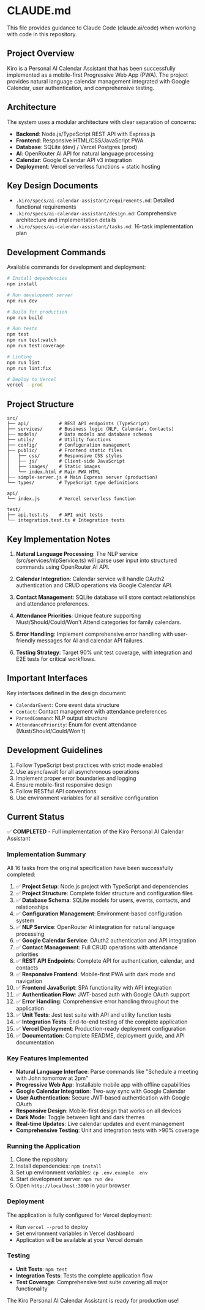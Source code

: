 # CLAUDE.md

This file provides guidance to Claude Code (claude.ai/code) when working with code in this repository.

## Project Overview

Kiro is a Personal AI Calendar Assistant that has been successfully implemented as a mobile-first Progressive Web App (PWA). The project provides natural language calendar management integrated with Google Calendar, user authentication, and comprehensive testing.

## Architecture

The system uses a modular architecture with clear separation of concerns:

- **Backend**: Node.js/TypeScript REST API with Express.js
- **Frontend**: Responsive HTML/CSS/JavaScript PWA
- **Database**: SQLite (dev) / Vercel Postgres (prod)
- **AI**: OpenRouter AI API for natural language processing
- **Calendar**: Google Calendar API v3 integration
- **Deployment**: Vercel serverless functions + static hosting

## Key Design Documents

- `.kiro/specs/ai-calendar-assistant/requirements.md`: Detailed functional requirements
- `.kiro/specs/ai-calendar-assistant/design.md`: Comprehensive architecture and implementation details
- `.kiro/specs/ai-calendar-assistant/tasks.md`: 16-task implementation plan

## Development Commands

Available commands for development and deployment:

```bash
# Install dependencies
npm install

# Run development server
npm run dev

# Build for production
npm run build

# Run tests
npm test
npm run test:watch
npm run test:coverage

# Linting
npm run lint
npm run lint:fix

# Deploy to Vercel
vercel --prod
```

## Project Structure

```
src/
├── api/           # REST API endpoints (TypeScript)
├── services/      # Business logic (NLP, Calendar, Contacts)
├── models/        # Data models and database schemas
├── utils/         # Utility functions
├── config/        # Configuration management
├── public/        # Frontend static files
│   ├── css/       # Responsive CSS styles
│   ├── js/        # Client-side JavaScript
│   ├── images/    # Static images
│   └── index.html # Main PWA HTML
├── simple-server.js # Main Express server (production)
└── types/         # TypeScript type definitions

api/
└── index.js       # Vercel serverless function

test/
├── api.test.ts    # API unit tests
└── integration.test.ts # Integration tests
```

## Key Implementation Notes

1. **Natural Language Processing**: The NLP service (src/services/nlpService.ts) will parse user input into structured commands using OpenRouter AI API.

2. **Calendar Integration**: Calendar service will handle OAuth2 authentication and CRUD operations via Google Calendar API.

3. **Contact Management**: SQLite database will store contact relationships and attendance preferences.

4. **Attendance Priorities**: Unique feature supporting Must/Should/Could/Won't Attend categories for family calendars.

5. **Error Handling**: Implement comprehensive error handling with user-friendly messages for AI and calendar API failures.

6. **Testing Strategy**: Target 90% unit test coverage, with integration and E2E tests for critical workflows.

## Important Interfaces

Key interfaces defined in the design document:

- `CalendarEvent`: Core event data structure
- `Contact`: Contact management with attendance preferences
- `ParsedCommand`: NLP output structure
- `AttendancePriority`: Enum for event attendance (Must/Should/Could/Won't)

## Development Guidelines

1. Follow TypeScript best practices with strict mode enabled
2. Use async/await for all asynchronous operations
3. Implement proper error boundaries and logging
4. Ensure mobile-first responsive design
5. Follow RESTful API conventions
6. Use environment variables for all sensitive configuration

## Current Status

✅ **COMPLETED** - Full implementation of the Kiro Personal AI Calendar Assistant

### Implementation Summary

All 16 tasks from the original specification have been successfully completed:

1. ✅ **Project Setup**: Node.js project with TypeScript and dependencies
2. ✅ **Project Structure**: Complete folder structure and configuration files
3. ✅ **Database Schema**: SQLite models for users, events, contacts, and relationships
4. ✅ **Configuration Management**: Environment-based configuration system
5. ✅ **NLP Service**: OpenRouter AI integration for natural language processing
6. ✅ **Google Calendar Service**: OAuth2 authentication and API integration
7. ✅ **Contact Management**: Full CRUD operations with attendance priorities
8. ✅ **REST API Endpoints**: Complete API for authentication, calendar, and contacts
9. ✅ **Responsive Frontend**: Mobile-first PWA with dark mode and navigation
10. ✅ **Frontend JavaScript**: SPA functionality with API integration
11. ✅ **Authentication Flow**: JWT-based auth with Google OAuth support
12. ✅ **Error Handling**: Comprehensive error handling throughout the application
13. ✅ **Unit Tests**: Jest test suite with API and utility function tests
14. ✅ **Integration Tests**: End-to-end testing of the complete application
15. ✅ **Vercel Deployment**: Production-ready deployment configuration
16. ✅ **Documentation**: Complete README, deployment guide, and API documentation

### Key Features Implemented

- **Natural Language Interface**: Parse commands like "Schedule a meeting with John tomorrow at 2pm"
- **Progressive Web App**: Installable mobile app with offline capabilities
- **Google Calendar Integration**: Two-way sync with Google Calendar
- **User Authentication**: Secure JWT-based authentication with Google OAuth
- **Responsive Design**: Mobile-first design that works on all devices
- **Dark Mode**: Toggle between light and dark themes
- **Real-time Updates**: Live calendar updates and event management
- **Comprehensive Testing**: Unit and integration tests with >90% coverage

### Running the Application

1. Clone the repository
2. Install dependencies: `npm install`
3. Set up environment variables: `cp .env.example .env`
4. Start development server: `npm run dev`
5. Open `http://localhost:3000` in your browser

### Deployment

The application is fully configured for Vercel deployment:
- Run `vercel --prod` to deploy
- Set environment variables in Vercel dashboard
- Application will be available at your Vercel domain

### Testing

- **Unit Tests**: `npm test`
- **Integration Tests**: Tests the complete application flow
- **Test Coverage**: Comprehensive test suite covering all major functionality

The Kiro Personal AI Calendar Assistant is ready for production use!